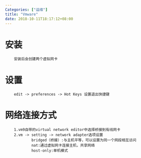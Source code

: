 ```yaml
---
Categories: ["运维"]
title: "Vmware"
date: 2018-10-11T18:17:12+08:00
---
```



# 安装
        安装后会创建两个虚拟网卡
# 设置
        edit -> preferences -> Hot Keys 设置退出快捷键
# 网络连接方式
        1.vm9自带的virtual network editor中选择桥接到有线网卡
        2.vm -> setting -> network adapter选项设置
                bridged（桥接）:与主机平等，可以设置为同一个网段相互访问
                nat:通过虚拟网卡连接主机，共享网络
                host-only:单机模式
        
        
